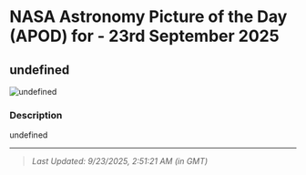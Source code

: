 
# NASA Astronomy Picture of the Day (APOD) for - 23rd September 2025
## undefined

![undefined](undefined)

### Description
undefined

---
> _Last Updated: 9/23/2025, 2:51:21 AM (in GMT)_
